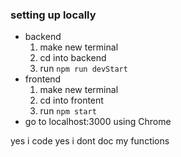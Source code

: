 ### setting up locally

- backend
  1. make new terminal
  2. cd into backend
  3. run ```npm run devStart```
- frontend
  1. make new terminal
  2. cd into frontent
  3. run ```npm start```
- go to localhost:3000 using Chrome

yes i code yes i dont doc my functions
